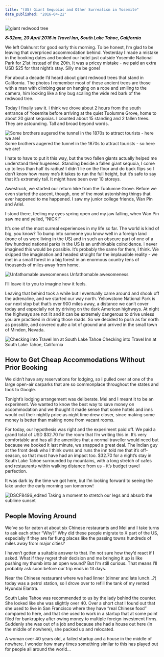 ```yaml
---
title: "(US) Giant Sequoias and Other Surrealism in Yosemite"
date_published: "2016-04-22"
---
```


![giant redwood tree](images/DSCF8396_edited-1024x683.jpg)

**_8:32am, 20 April 2016 in Travel Inn, South Lake Tahoe, California_**

We left Oakhurst for good early this morning. To be honest, I’m glad to be leaving that overpriced accommodation behind. Yesterday I made a mistake in the booking dates and booked our hotel just outside Yosemite National Park for 21st instead of the 20th. It was a pricey mistake - we paid an extra USD $25 for that night’s stay. Silly me be gone!

For about a decade I’d heard about giant redwood trees that stand in California. The photos I remember most of these ancient trees are those with a man with climbing gear on hanging on a rope and smiling to the camera, him looking like a tiny bug scaling the wide red bark of the redwood tree.

Today I finally saw it. I think we drove about 2 hours from the south entrance of Yosemite before arriving at the quiet Tuolumne Grove, home to about 20 giant sequoias. I counted about 15 standing and 2 fallen trees. They are astounding. Tall and broad beyond words.

![Some brothers augered the tunnel in the 1870s to attract tourists - here we are!](images/DSCF8448_edited-683x1024.jpg) Some brothers augered the tunnel in the 1870s to attract tourists - so here we are!

I hate to have to put it this way, but the two fallen giants actually helped me understand their hugeness. Standing beside a fallen giant sequoia, I come up to less than half its radius! I didn’t lie on the floor and do back flips so I don’t know how many me’s it takes to run the full height, but it’s safe to say that it’s extremely tall. It might have been over 10 storeys.

Awestruck, we started our return hike from the Tuolumne Grove. Before we even started the ascent, though, one of the most astonishing things that ever happened to me happened. I saw my junior college friends, Wan Pin and Ariel.

I stood there, feeling my eyes spring open and my jaw falling, when Wan Pin saw me and yelled, “NICK!”

It’s one of the most surreal experiences in my life so far. The world is kind of big, you know? To bump into someone you know well in a foreign land (none of us were living in the US) and in such an obscure part of one of a few hundred national parks in the US is an unthinkable coincidence. I never imagined this would be possible. It’s probably the same for them, I think. We skipped the imagination and headed straight for the implausible reality - we met in a small forest in a big forest in an enormous country tens of thousands of miles away from home.

![Unfathomable awesomeness](images/DSCF8456_edited-1024x683.jpg) Unfathomable awesomeness

I’ll leave it to you to imagine how it feels.

Leaving that behind took a while but I eventually came around and shook off the adrenaline, and we started our way north. Yellowstone National Park is our next stop but that’s over 900 miles away, a distance we can’t cover today and especially not by driving on the dark American highways. At night the highways are not lit and it can be extremely dangerous to drive unless you are practised in driving those roads. So we decided to push as far north as possible, and covered quite a lot of ground and arrived in the small town of Minden, Nevada.

![Checking into Travel Inn at South Lake Tahoe](images/DSCF8524_edited-1024x683.jpg) Checking into Travel Inn at South Lake Tahoe, California

## How to Get Cheap Accommodations Without Prior Booking

We didn’t have any reservations for lodging, so I pulled over at one of the large open-air carparks that are so commonplace throughout the states and took to Google.

Tonight’s lodging arrangement was deliberate. Mei and I meant it to be an experiment. We wanted to know the best way to save money on accommodation and we thought it made sense that some hotels and inns would cut their nightly price as night time drew closer, since making some money is better than making none from vacant rooms.

For today, our hypothesis was right and the experiment paid off. We paid a grand total of USD $32.70 for the room that I’m writing this in. It’s very comfortable and has all the amenities that a normal traveller would need but because we booked it last minute, we snapped a great deal. The Indian guy at the front desk who I think owns and runs the inn told me that it’s off-season, so that must have had an impact too. $32.70 for a night’s stay in South Lake Tahoe surrounded by mountains, with a long stretch of cafes and restaurants within walking distance from us - it’s budget travel perfection.

It was dark by the time we got here, but I’m looking forward to seeing the lake under the early morning sun tomorrow!

![DSCF8496_edited](images/DSCF8496_edited-1024x683.jpg) Taking a moment to stretch our legs and absorb the sublime sunset

## People Moving Around

We’ve so far eaten at about six Chinese restaurants and Mei and I take turns to ask each other “Why?” Why did these people migrate to X part of the US, especially if they are far flung places like the passing towns hundreds of miles away from major cities?

I haven’t gotten a suitable answer to that. I’m not sure how they’d react if I asked. What if they regret their decision and me bringing it up is like pushing my thumb into an open wound? But I’m still curious. That means I’ll probably ask soon before our trip ends in 13 days.

Near the Chinese restaurant where we had linner (dinner and late lunch…?) today was a petrol station, so I drove over to refill the tank of my rented Hyundai Elantra.

South Lake Tahoe was recommended to us by the lady behind the counter. She looked like she was slightly over 40. Over a short chat I found out that she used to live in San Francisco where they have “real Chinese food” compared to here, and that she used to work in a startup that at some point filed for bankruptcy after owing money to multiple foreign investment firms. Suddenly she was out of a job and because she had a house out here (in the middle of nowhere), she packed up and relocated.

A woman over 40 years old, a failed startup and a house in the middle of nowhere. I wonder how many times something similar to this has played out for people all around the world…
